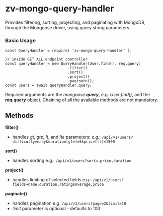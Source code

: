 # zv-mongo-query-handler
Provides filtering, sorting, projecting, and paginating with MongoDB, through the Mongoose driver, using query string parameters.

### Basic Usage
```
const QueryHandler = require( 'zv-mongo-query-handler' );

// inside GET ALL endpoint controller
const queryHandler = new QueryHandler(User.find(), req.query)
                            .filter()
                            .sort()
                            .project()
                            .paginate();
const users = await queryHandler.query;
```
Required arguments are the *mongoose* ***query***, e.g. *User.find()*, and the ***req.query*** object. Chaining of all the available methods are not mandatory.

## Methods
**filter()**
- handles *gt*, *gte*, *lt*, and *lte* parameters: e.g.: `/api/v1/users?difficulty=easy&duration[gte]=5&price[lt]=1500`

**sort()**
- handles sorting e.g.: `/api/v1/users?sort=-price,duration`

**project()**
- handles limiting of selected fields e.g.: `/api/v1/users?fields=name,duration,ratingsAverage,price`

**paginate()**
- handles pagination e.g. `/api/v1/users?page=2&limit=10`
- *limit* parameter is optional - defaults to 100